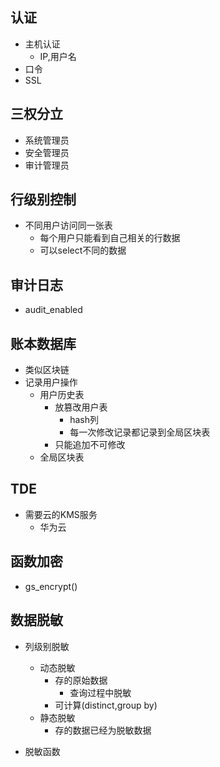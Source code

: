 ## 认证
+ 主机认证
    + IP,用户名
+ 口令
+ SSL

## 三权分立
+ 系统管理员
+ 安全管理员
+ 审计管理员

## 行级别控制
+ 不同用户访问同一张表
    + 每个用户只能看到自己相关的行数据
    + 可以select不同的数据
## 审计日志
+ audit_enabled

## 账本数据库
+ 类似区块链
+ 记录用户操作
    + 用户历史表
        + 放篡改用户表
            + hash列
            + 每一次修改记录都记录到全局区块表
        + 只能追加不可修改
    + 全局区块表


## TDE
+ 需要云的KMS服务
    + 华为云

## 函数加密
+ gs_encrypt()

## 数据脱敏
+ 列级别脱敏
    + 动态脱敏
        + 存的原始数据
            + 查询过程中脱敏
        + 可计算(distinct,group by)
    + 静态脱敏
        + 存的数据已经为脱敏数据

+ 脱敏函数